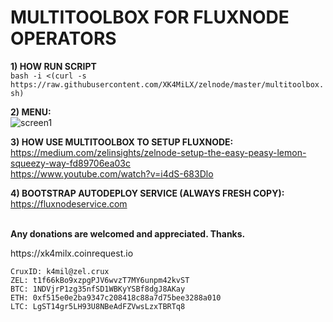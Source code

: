 # MULTITOOLBOX FOR FLUXNODE OPERATORS

<b>1) HOW RUN SCRIPT</b>  
```bash -i <(curl -s https://raw.githubusercontent.com/XK4MiLX/zelnode/master/multitoolbox.sh)```  

<b>2) MENU:</b>    
![screen1](https://raw.githubusercontent.com/XK4MiLX/zelnode/master/image/menu_5v1.png) 

<b>3) HOW USE MULTITOOLBOX TO SETUP FLUXNODE:</b>  
 https://medium.com/zelinsights/zelnode-setup-the-easy-peasy-lemon-squeezy-way-fd89706ea03c <br>
 https://www.youtube.com/watch?v=i4dS-683Dlo
 
 <b>4) BOOTSTRAP AUTODEPLOY SERVICE (ALWAYS FRESH COPY):</b>  
https://fluxnodeservice.com
 
<br>
<b>Any donations are welcomed and appreciated. Thanks.</b>  
<p>https://xk4milx.coinrequest.io</p>

```
CruxID: k4mil@zel.crux  
ZEL: t1f66kBo9xzpgPJV6wvzT7MY6unpm42kvST  
BTC: 1NDVjrP1zg35nfSD1WBKyYSBf8dgJ8AKay  
ETH: 0xf515e0e2ba9347c208418c88a7d75bee3288a010  
LTC: LgST14gr5LH93U8NBeAdFZVwsLzxTBRTq8  
```

